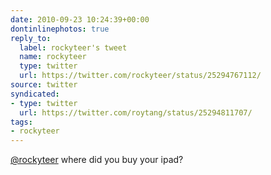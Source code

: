 ```yaml
---
date: 2010-09-23 10:24:39+00:00
dontinlinephotos: true
reply_to:
  label: rockyteer's tweet
  name: rockyteer
  type: twitter
  url: https://twitter.com/rockyteer/status/25294767112/
source: twitter
syndicated:
- type: twitter
  url: https://twitter.com/roytang/status/25294811707/
tags:
- rockyteer
---
```


[@rockyteer](https://twitter.com/rockyteer/) where did you buy your ipad?